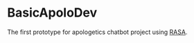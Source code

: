 # BasicApoloDev

The first prototype for apologetics chatbot project using [RASA](https://rasa.com/).